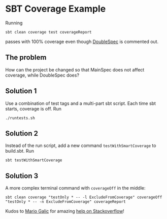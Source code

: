 # SBT Coverage Example

Running

```sbt clean coverage test coverageReport```

passes with 100% coverage even though
[DoubleSpec](https://github.com/codevineyard/sbt-coverage-example/blob/main/src/test/scala/DoubleSpec.scala)
is commented out.

## The problem

How can the project be changed so that MainSpec does not affect coverage,
while DoubleSpec does?

## Solution 1

Use a combination of test tags and a multi-part sbt script. Each time sbt starts, coverage is off.
Run

```./runtests.sh```

## Solution 2

Instead of the run script, add a new command `testWithSmartCoverage` to build.sbt. Run

```sbt testWithSmartCoverage```

## Solution 3

A more complex terminal command with `coverageOff` in the middle:

```sbt clean coverage "testOnly * -- -l ExcludeFromCoverage" coverageOff "testOnly * -- -n ExcludeFromCoverage" coverageReport```

Kudos to [Mario Galic](https://stackoverflow.com/users/5205022/mario-galic)
for amazing [help on Stackoverflow](https://stackoverflow.com/questions/74951344/excluding-tests-from-coverage-report-with-sbt-coverage/74952465)!